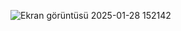 ![Ekran görüntüsü 2025-01-28 152142](https://github.com/user-attachments/assets/757e170b-365c-4203-9478-c6d99c8ef19a)
